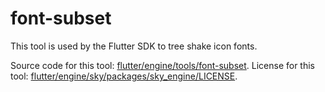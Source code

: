 # font-subset

This tool is used by the Flutter SDK to tree shake icon fonts.

Source code for this tool: [flutter/engine/tools/font-subset](https://github.com/flutter/engine/tree/248290d6d50a1bf1a6a246544347c03acda867a5/tools/font-subset).
License for this tool: [flutter/engine/sky/packages/sky_engine/LICENSE](https://github.com/flutter/engine/tree/248290d6d50a1bf1a6a246544347c03acda867a5/sky/packages/sky_engine/LICENSE).
